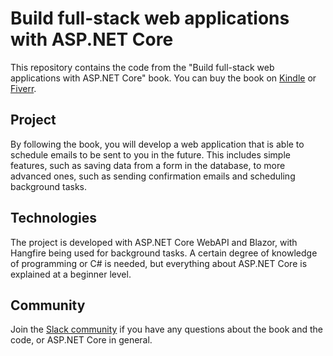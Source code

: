 # Build full-stack web applications with ASP.NET Core

This repository contains the code from the "Build full-stack web applications with ASP.NET Core" book. You can buy the book on [Kindle](https://www.amazon.com/dp/B084VB9P2H) or [Fiverr](https://www.fiverr.com/s2/ef3a4d937e).

## Project

By following the book, you will develop a web application that is able to schedule emails to be sent to you in the future. This includes simple features, such as saving data from a form in the database, to more advanced ones, such as sending confirmation emails and scheduling background tasks.

## Technologies

The project is developed with ASP.NET Core WebAPI and Blazor, with Hangfire being used for background tasks. A certain degree of knowledge of programming or C# is needed, but everything about ASP.NET Core is explained at a beginner level. 

## Community

Join the [Slack community](https://fullstackaspnetcore.slack.com) if you have any questions about the book and the code, or ASP.NET Core in general.  
